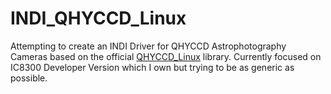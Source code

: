 INDI_QHYCCD_Linux
=================

Attempting to create an INDI Driver for QHYCCD Astrophotography Cameras based on the official [QHYCCD_Linux](https://github.com/qhyccd-lzr/QHYCCD_Linux) library.   Currently focused on IC8300 Developer Version which I own but trying to be as generic as possible.